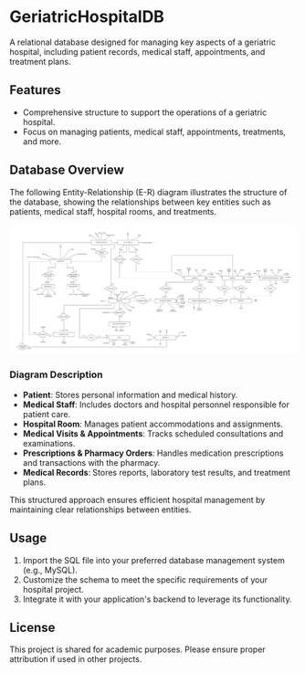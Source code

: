 # GeriatricHospitalDB

A relational database designed for managing key aspects of a geriatric hospital, including patient records, medical staff, appointments, and treatment plans.

## Features

- Comprehensive structure to support the operations of a geriatric hospital.
- Focus on managing patients, medical staff, appointments, treatments, and more.

## Database Overview

The following Entity-Relationship (E-R) diagram illustrates the structure of the database, showing the relationships between key entities such as patients, medical staff, hospital rooms, and treatments.

![E-R Diagram](E-R_Diagram.png)

### Diagram Description
- **Patient**: Stores personal information and medical history.
- **Medical Staff**: Includes doctors and hospital personnel responsible for patient care.
- **Hospital Room**: Manages patient accommodations and assignments.
- **Medical Visits & Appointments**: Tracks scheduled consultations and examinations.
- **Prescriptions & Pharmacy Orders**: Handles medication prescriptions and transactions with the pharmacy.
- **Medical Records**: Stores reports, laboratory test results, and treatment plans.

This structured approach ensures efficient hospital management by maintaining clear relationships between entities.

## Usage

1. Import the SQL file into your preferred database management system (e.g., MySQL).
2. Customize the schema to meet the specific requirements of your hospital project.
3. Integrate it with your application's backend to leverage its functionality.

## License

This project is shared for academic purposes. Please ensure proper attribution if used in other projects.
